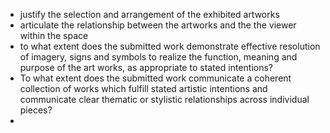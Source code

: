 - justify the selection and arrangement of the exhibited artworks
- articulate the relationship between the artworks and the the viewer within the space
- to what extent does the submitted work demonstrate effective resolution of imagery, signs and symbols to realize the function, meaning and purpose of the art works, as appropriate to stated intentions?
- To what extent does the submitted work communicate a coherent collection of works which fulfill stated artistic intentions and communicate clear thematic or stylistic relationships across individual pieces?
- 